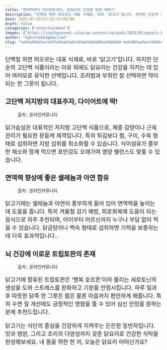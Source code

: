 ```yaml
---
title: "면역력부터 다이어트까지, 닭요리의 건강한 반전 매력!"
description: "단백질 하면 떠오르는 대표 식재료, 바로 '닭고기'입니다. 하지만 단순히 고단백 식품이라는 이유 외에도 닭요리는 건강을 지키는 데 있어 여러모로 유익한 선택입니다. 조리법과 부위만 잘 선택하면 약이 되는 한 그릇이 됩니다."
date: 2025-07-05T23:22:57+09:00
draft: false
categories: ["entertainment"]
images: ["https://ingihgoyonet.site/wp-content/uploads/2025/07/pexels-harry-dona-2338407-3-1024x683.jpg", "https://ingihgoyonet.site/wp-content/uploads/2025/07/pexels-owpictures-106343-1-1024x575.jpg", "https://ingihgoyonet.site/wp-content/uploads/2025/07/pexels-goumbik-616354-1024x678.jpg"]
author: "kgkstn1423gmailcom"
slug: "%eb%a9%b4%ec%97%ad%eb%a0%a5%eb%b6%80%ed%84%b0-%eb%8b%a4%ec%9d%b4%ec%96%b4%ed%8a%b8%ea%b9%8c%ec%a7%80-%eb%8b%ad%ec%9a%94%eb%a6%ac%ec%9d%98-%ea%b1%b4%ea%b0%95%ed%95%9c-%eb%b0%98%ec%a0%84-%eb%a7%a4"
---
```


<p style="font-size:18px">단백질 하면 떠오르는 대표 식재료, 바로 '닭고기'입니다. 하지만 단순히 고단백 식품이라는 이유 외에도 닭요리는 건강을 지키는 데 있어 여러모로 유익한 선택입니다. 조리법과 부위만 잘 선택하면 약이 되는 한 그릇이 됩니다.</p> <h2 >고단백 저지방의 대표주자, 다이어트에 딱!</h2> <figure ><img src="https://ingihgoyonet.site/wp-content/uploads/2025/07/pexels-harry-dona-2338407-3-1024x683.jpg" alt="" style="aspect-ratio:16/9;object-fit:cover"/><figcaption >출처 : 온라인커뮤니티</figcaption></figure> <p style="font-size:18px">닭가슴살은 대표적인 저지방 고단백 식품으로, 체중 감량이나 근육 관리가 필요한 분들께 제격입니다. 특히 튀김보다 찜, 구이, 수육 형태로 섭취하면 지방 섭취를 최소화할 수 있습니다. 식이섬유가 풍부한 채소와 함께 먹으면 포만감도 오래가며 영양 밸런스도 맞출 수 있습니다.</p> <h2 >면역력 향상에 좋은 셀레늄과 아연 함유</h2> <figure ><img src="https://ingihgoyonet.site/wp-content/uploads/2025/07/pexels-owpictures-106343-1-1024x575.jpg" alt="" style="aspect-ratio:16/9;object-fit:cover"/><figcaption >출처 : 온라인커뮤니티</figcaption></figure> <p style="font-size:18px">닭고기에는 셀레늄과 아연이 풍부하게 들어 있어 면역력을 높이는 데 도움을 줍니다. 특히 겨울철 감기 예방, 피로회복에 도움이 되는 음식으로 자주 추천되며, 아이부터 어르신까지 누구나 부담 없이 먹을 수 있습니다. 닭곰탕이나 백숙 형태로 섭취하면 기력을 보충하는 데 더욱 효과적입니다..</p> <h2 >뇌 건강에 이로운 트립토판의 존재</h2> <figure ><img src="https://ingihgoyonet.site/wp-content/uploads/2025/07/pexels-goumbik-616354-1024x678.jpg" alt="" style="aspect-ratio:16/9;object-fit:cover"/><figcaption >출처 : 온라인커뮤니티</figcaption></figure> <p style="font-size:18px">닭고기에 함유된 트립토판은 ‘행복 호르몬’이라 불리는 세로토닌의 생성을 도와 스트레스를 완화하고 기분을 안정시킵니다. 하루 일과 후 따뜻한 닭죽 한 그릇은 몸은 물론 마음까지 편안하게 해줍니다. 특히 수면 질 개선에도 긍정적인 영향을 줄 수 있어 심신 안정을 원하는 분께 추천드립니다.</p> <p style="font-size:18px">닭고기는 식단의 중심을 건강하게 지켜주는 든든한 동반자입니다. 맛과 영양, 그리고 조리의 다양성까지 갖춘 닭요리로 건강한 식탁을 완성해보세요. 내 몸을 위한 한 끼, 오늘은 닭요리 어떠신가요?</p>
